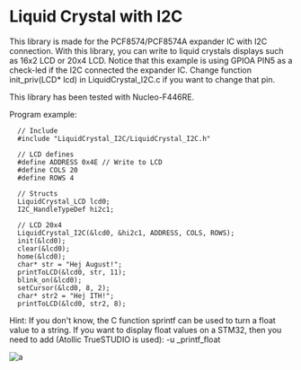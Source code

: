 # Liquid Crystal with I2C 

This library is made for the PCF8574/PCF8574A expander IC with I2C connection. With this library, you can write to liquid crystals
displays such as 16x2 LCD or 20x4 LCD. Notice that this example is using GPIOA PIN5 as a check-led if the I2C connected the expander IC. Change function init_priv(LCD* lcd) in LiquidCrystal_I2C.c if you want to change that pin.

This library has been tested with Nucleo-F446RE.

Program example:
```
  // Include
  #include "LiquidCrystal_I2C/LiquidCrystal_I2C.h"
  
  // LCD defines
  #define ADDRESS 0x4E // Write to LCD
  #define COLS 20
  #define ROWS 4
  
  // Structs
  LiquidCrystal_LCD lcd0;
  I2C_HandleTypeDef hi2c1;

  // LCD 20x4
  LiquidCrystal_I2C(&lcd0, &hi2c1, ADDRESS, COLS, ROWS);
  init(&lcd0);
  clear(&lcd0);
  home(&lcd0);
  char* str = "Hej August!";
  printToLCD(&lcd0, str, 11);
  blink_on(&lcd0);
  setCursor(&lcd0, 8, 2);
  char* str2 = "Hej ITH!";
  printToLCD(&lcd0, str2, 8);
```

Hint: If you don't know, the C function sprintf can be used to turn a float value to a string. If you want to display float values on a STM32, then you need to add (Atollic TrueSTUDIO is used): -u _printf_float

![a](https://raw.githubusercontent.com/DanielMartensson/STM32-Libraries/master/LiquidCrystal%20I2C/Selecci%C3%B3n_020.png)
